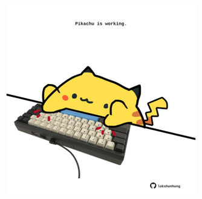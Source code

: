 <!-- built at 12/09/2022, 22:01:06 UTC -->
<p align="center">
  <img width="500" height="500" src="./ReadmeImage.svg">
</p>
